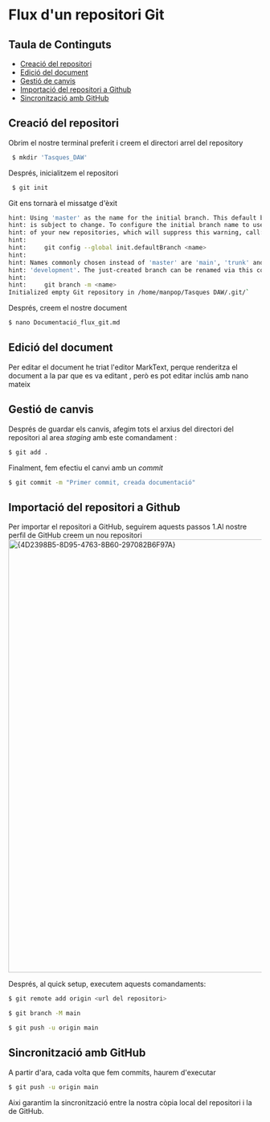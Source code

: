 # Flux d'un repositori Git

## Taula de Continguts
- [Creació del repositori](#creació-del-repositori)
- [Edició del document](#edició-del-document)
- [Gestió de canvis](#gestió-de-canvis)
- [Importació del repositori a Github](#importació-del-repositori-a-github)
- [Sincronització amb GitHub](#sincronització-amb-github)

## Creació del repositori
Obrim el nostre terminal preferit i creem el directori arrel del repository
```bash
 $ mkdir 'Tasques_DAW'
```
Després, inicialitzem el repositori
```bash
 $ git init
```
Git ens tornarà el missatge d'èxit
```bash
hint: Using 'master' as the name for the initial branch. This default branch name
hint: is subject to change. To configure the initial branch name to use in all
hint: of your new repositories, which will suppress this warning, call:
hint: 
hint:     git config --global init.defaultBranch <name>
hint: 
hint: Names commonly chosen instead of 'master' are 'main', 'trunk' and
hint: 'development'. The just-created branch can be renamed via this command:
hint: 
hint:     git branch -m <name>
Initialized empty Git repository in /home/manpop/Tasques DAW/.git/`  
```
Després, creem el nostre document
```bash
$ nano Documentació_flux_git.md
```
## Edició del document
Per editar el document he triat l'editor MarkText, perque renderitza el document a la par que es va editant , però es pot editar inclús amb nano mateix
## Gestió de canvis
Després de guardar els canvis, afegim tots el arxius del directori del repositori al area *staging* amb este comandament :
```bash
$ git add . 
```
Finalment, fem efectiu el canvi amb un *commit*
```bash
$ git commit -m "Primer commit, creada documentació"
```
## Importació del repositori a Github
Per importar el repositori a GitHub, seguirem aquests passos
1.Al nostre perfil de GitHub creem un nou repositori
<img width="1888" height="861" alt="{4D2398B5-8D95-4763-8B60-297082B6F97A}" src="https://github.com/user-attachments/assets/f13f0c5d-6b66-4843-b1d3-044dd5fcd926" />


Després, al quick setup, executem aquests comandaments:
```bash
$ git remote add origin <url del repositori>
```
```bash
$ git branch -M main
```
```bash
$ git push -u origin main
```
## Sincronització amb GitHub
A partir d'ara, cada volta que fem commits, haurem d'executar 
```bash
$ git push -u origin main
```
Aixi garantim la sincronització entre la nostra còpia local del repositori i la de GitHub.
